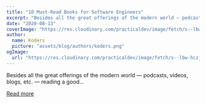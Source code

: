 ```yaml
---
title: "10 Must-Read Books for Software Engineers"
excerpt: "Besides all the great offerings of the modern world — podcasts, videos, blogs, etc. — reading a good..."
date: "2020-08-13"
coverImage: "https://res.cloudinary.com/practicaldev/image/fetch/s--lbw-hczj--/c_imagga_scale,f_auto,fl_progressive,h_420,q_auto,w_1000/https://dev-to-uploads.s3.amazonaws.com/i/0dvr3gsvzt38rntfoygh.jpeg"
author:
  name: Koders
  picture: "assets/blog/authors/koders.png"
ogImage:
  url: "https://res.cloudinary.com/practicaldev/image/fetch/s--lbw-hczj--/c_imagga_scale,f_auto,fl_progressive,h_420,q_auto,w_1000/https://dev-to-uploads.s3.amazonaws.com/i/0dvr3gsvzt38rntfoygh.jpeg"
---
```


Besides all the great offerings of the modern world — podcasts, videos, blogs, etc. — reading a good...

[Read more](https://dev.to/simonholdorf/10-must-read-books-for-software-engineers-13d0)

